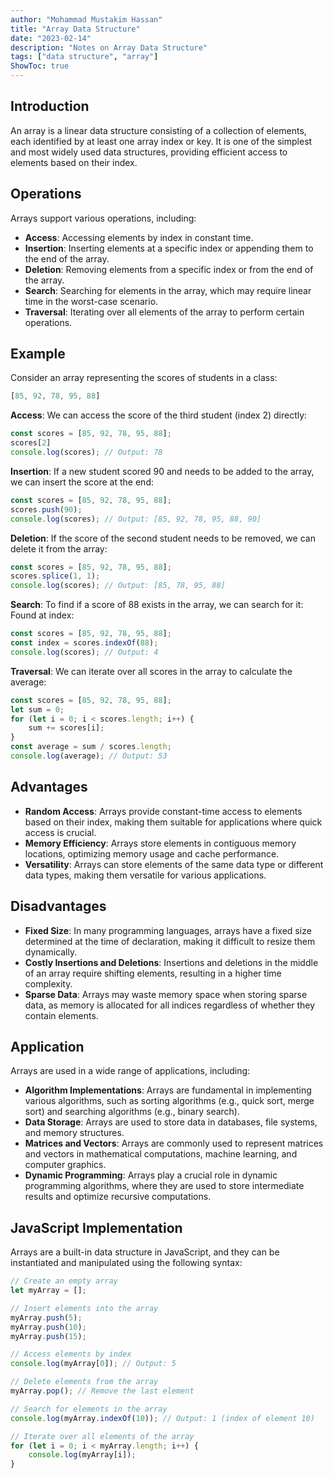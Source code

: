 ```yaml
---
author: "Mohammad Mustakim Hassan"
title: "Array Data Structure"
date: "2023-02-14"
description: "Notes on Array Data Structure"
tags: ["data structure", "array"]
ShowToc: true
---
```


## Introduction
An array is a linear data structure consisting of a collection of elements, each identified by at least one array index or key. It is one of the simplest and most widely used data structures, providing efficient access to elements based on their index.

## Operations
Arrays support various operations, including:
- **Access**: Accessing elements by index in constant time.
- **Insertion**: Inserting elements at a specific index or appending them to the end of the array.
- **Deletion**: Removing elements from a specific index or from the end of the array.
- **Search**: Searching for elements in the array, which may require linear time in the worst-case scenario.
- **Traversal**: Iterating over all elements of the array to perform certain operations.

## Example
Consider an array representing the scores of students in a class:
```javascript
[85, 92, 78, 95, 88]
```

**Access**: We can access the score of the third student (index 2) directly:
```javascript
const scores = [85, 92, 78, 95, 88];
scores[2]
console.log(scores); // Output: 78
```

**Insertion**: If a new student scored 90 and needs to be added to the array, we can insert the score at the end:
```javascript
const scores = [85, 92, 78, 95, 88];
scores.push(90);
console.log(scores); // Output: [85, 92, 78, 95, 88, 90]
```

**Deletion**: If the score of the second student needs to be removed, we can delete it from the array:
```javascript
const scores = [85, 92, 78, 95, 88];
scores.splice(1, 1);
console.log(scores); // Output: [85, 78, 95, 88]
```

**Search**: To find if a score of 88 exists in the array, we can search for it: Found at index:
```javascript
const scores = [85, 92, 78, 95, 88];
const index = scores.indexOf(88);
console.log(scores); // Output: 4
```

**Traversal**: We can iterate over all scores in the array to calculate the average:
```javascript
const scores = [85, 92, 78, 95, 88];
let sum = 0;
for (let i = 0; i < scores.length; i++) {
    sum += scores[i];
}
const average = sum / scores.length;
console.log(average); // Output: 53
```

## Advantages
- **Random Access**: Arrays provide constant-time access to elements based on their index, making them suitable for applications where quick access is crucial.
- **Memory Efficiency**: Arrays store elements in contiguous memory locations, optimizing memory usage and cache performance.
- **Versatility**: Arrays can store elements of the same data type or different data types, making them versatile for various applications.

## Disadvantages
- **Fixed Size**: In many programming languages, arrays have a fixed size determined at the time of declaration, making it difficult to resize them dynamically.
- **Costly Insertions and Deletions**: Insertions and deletions in the middle of an array require shifting elements, resulting in a higher time complexity.
- **Sparse Data**: Arrays may waste memory space when storing sparse data, as memory is allocated for all indices regardless of whether they contain elements.

## Application
Arrays are used in a wide range of applications, including:
- **Algorithm Implementations**: Arrays are fundamental in implementing various algorithms, such as sorting algorithms (e.g., quick sort, merge sort) and searching algorithms (e.g., binary search).
- **Data Storage**: Arrays are used to store data in databases, file systems, and memory structures.
- **Matrices and Vectors**: Arrays are commonly used to represent matrices and vectors in mathematical computations, machine learning, and computer graphics.
- **Dynamic Programming**: Arrays play a crucial role in dynamic programming algorithms, where they are used to store intermediate results and optimize recursive computations.

## JavaScript Implementation
Arrays are a built-in data structure in JavaScript, and they can be instantiated and manipulated using the following syntax:

```javascript
// Create an empty array
let myArray = [];

// Insert elements into the array
myArray.push(5);
myArray.push(10);
myArray.push(15);

// Access elements by index
console.log(myArray[0]); // Output: 5

// Delete elements from the array
myArray.pop(); // Remove the last element

// Search for elements in the array
console.log(myArray.indexOf(10)); // Output: 1 (index of element 10)

// Iterate over all elements of the array
for (let i = 0; i < myArray.length; i++) {
    console.log(myArray[i]);
}
```
